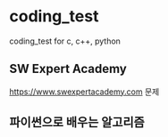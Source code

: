 # coding_test
coding_test for c, c++, python 

## SW Expert Academy 
https://www.swexpertacademy.com
문제 


## 파이썬으로 배우는 알고리즘 
